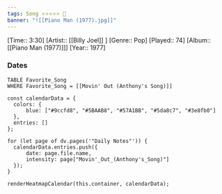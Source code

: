 ```yaml
---
tags: Song ⭐⭐⭐⭐⭐ 💛
banner: "![[Piano Man (1977).jpg]]"
---
```

[Time:: 3:30]
[Artist:: [[Billy Joel]] ]
[Genre:: Pop]
[Played:: 74]
[Album:: [[Piano Man (1977)]]]
[Year:: 1977]
### Dates
````dataview
TABLE Favorite_Song
WHERE Favorite_Song = [[Movin' Out (Anthony's Song)]]
````

  ```dataviewjs
const calendarData = { 
	colors: { 
		blue: ["#9ccfd8", "#5BAAB8", "#57A1BB", "#5da8c7", "#3e8fb0"] 
	}, 
	entries: [] 
}; 

for (let page of dv.pages('"Daily Notes"')) { 
	calendarData.entries.push({ 
		date: page.file.name, 
		intensity: page["Movin'_Out_(Anthony's_Song)"]
	}); 
} 

renderHeatmapCalendar(this.container, calendarData);
```
